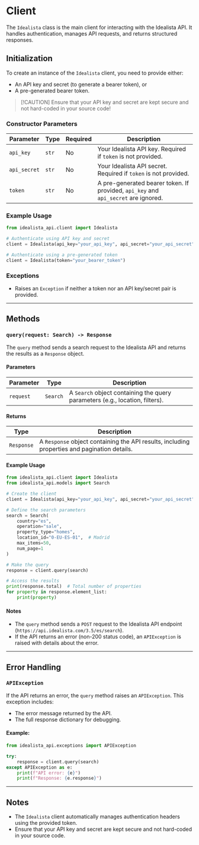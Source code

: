 # Client

The `Idealista` class is the main client for interacting with the Idealista API. It handles authentication, manages API requests, and returns structured responses.

## Initialization

To create an instance of the `Idealista` client, you need to provide either:

- An API key and secret (to generate a bearer token), or
- A pre-generated bearer token.

> [!CAUTION] Ensure that your API key and secret are kept secure and not hard-coded in your source code!

### Constructor Parameters

| Parameter    | Type  | Required | Description                                                                        |
| ------------ | ----- | -------- | ---------------------------------------------------------------------------------- |
| `api_key`    | `str` | No       | Your Idealista API key. Required if `token` is not provided.                       |
| `api_secret` | `str` | No       | Your Idealista API secret. Required if `token` is not provided.                    |
| `token`      | `str` | No       | A pre-generated bearer token. If provided, `api_key` and `api_secret` are ignored. |

### Example Usage

```python
from idealista_api.client import Idealista

# Authenticate using API key and secret
client = Idealista(api_key="your_api_key", api_secret="your_api_secret")

# Authenticate using a pre-generated token
client = Idealista(token="your_bearer_token")
```

### Exceptions

- Raises an `Exception` if neither a token nor an API key/secret pair is provided.

---

## Methods

### `query(request: Search) -> Response`

The `query` method sends a search request to the Idealista API and returns the results as a `Response` object.

#### Parameters

| Parameter | Type     | Description                                                                  |
| --------- | -------- | ---------------------------------------------------------------------------- |
| `request` | `Search` | A `Search` object containing the query parameters (e.g., location, filters). |

#### Returns

| Type       | Description                                                                                  |
| ---------- | -------------------------------------------------------------------------------------------- |
| `Response` | A `Response` object containing the API results, including properties and pagination details. |

#### Example Usage

```python
from idealista_api.client import Idealista
from idealista_api.models import Search

# Create the client
client = Idealista(api_key="your_api_key", api_secret="your_api_secret")

# Define the search parameters
search = Search(
    country="es",
    operation="sale",
    property_type="homes",
    location_id="0-EU-ES-01",  # Madrid
    max_items=50,
    num_page=1
)

# Make the query
response = client.query(search)

# Access the results
print(response.total)  # Total number of properties
for property in response.element_list:
    print(property)
```

#### Notes

- The `query` method sends a `POST` request to the Idealista API endpoint (`https://api.idealista.com/3.5/es/search`).
- If the API returns an error (non-200 status code), an `APIException` is raised with details about the error.

---

## Error Handling

### `APIException`

If the API returns an error, the `query` method raises an `APIException`. This exception includes:

- The error message returned by the API.
- The full response dictionary for debugging.

#### Example:

```python
from idealista_api.exceptions import APIException

try:
    response = client.query(search)
except APIException as e:
    print(f"API error: {e}")
    print(f"Response: {e.response}")
```

---

## Notes

- The `Idealista` client automatically manages authentication headers using the provided token.
- Ensure that your API key and secret are kept secure and not hard-coded in your source code.
